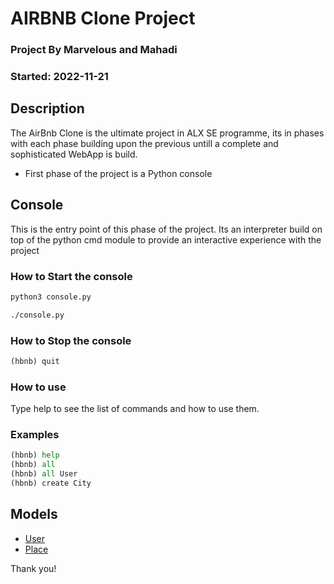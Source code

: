 # AIRBNB Clone Project 

### Project By  Marvelous and Mahadi
### Started: 2022-11-21


## Description
The AirBnb Clone is the ultimate project in ALX SE programme, its in phases with each phase building upon the previous untill a complete and sophisticated WebApp is build.
* First phase of the project is a Python console


## Console
This is the entry point of this phase of the project. Its an interpreter build
on top of the python cmd module to provide an interactive experience with the
project


### How to Start the console

```python
python3 console.py
```
```bash
./console.py
```

### How to Stop the console
```python
(hbnb) quit
```

### How to use
Type help to see the list of commands and how to use them.

### Examples
```python
(hbnb) help
(hbnb) all
(hbnb) all User
(hbnb) create City
```

## Models
* [User](models/user.py)
* [Place](models/place.py)

Thank you!
